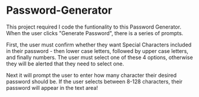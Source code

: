 # Password-Generator

This project required I code the funtionality to this Password Generator. When the user clicks "Generate Password", there is a series of prompts. 

First, the user must confirm whether they want Special Characters included in their password - then lower case letters, followed by upper case letters, and finally numbers. The user must select one of these 4 options, otherwise they will be alerted that they need to select one. 

Next it will prompt the user to enter how many character their desired password should be. If the user selects between 8-128 characters, their password will appear in the text area!
